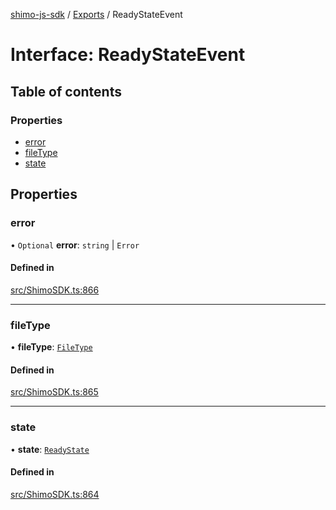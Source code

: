 [shimo-js-sdk](../README.md) / [Exports](../modules.md) / ReadyStateEvent

# Interface: ReadyStateEvent

## Table of contents

### Properties

- [error](ReadyStateEvent.md#error)
- [fileType](ReadyStateEvent.md#filetype)
- [state](ReadyStateEvent.md#state)

## Properties

### error

• `Optional` **error**: `string` \| `Error`

#### Defined in

[src/ShimoSDK.ts:866](https://github.com/shimo-open/shimo-js-sdk/blob/24e3167/src/ShimoSDK.ts#L866)

___

### fileType

• **fileType**: [`FileType`](../enums/FileType.md)

#### Defined in

[src/ShimoSDK.ts:865](https://github.com/shimo-open/shimo-js-sdk/blob/24e3167/src/ShimoSDK.ts#L865)

___

### state

• **state**: [`ReadyState`](../enums/ReadyState.md)

#### Defined in

[src/ShimoSDK.ts:864](https://github.com/shimo-open/shimo-js-sdk/blob/24e3167/src/ShimoSDK.ts#L864)
